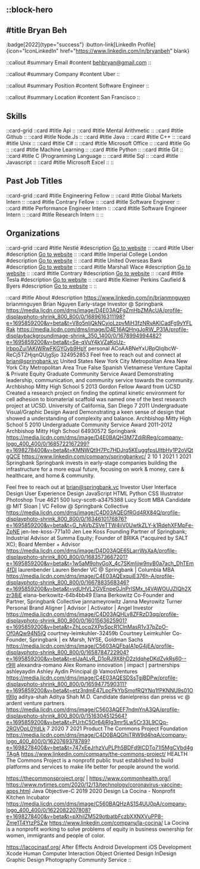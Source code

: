 ::block-hero
---
#title
Bryan Beh
---

:badge[2022]{type="success"}
:button-link[LinkedIn Profile]{icon="IconLinkedIn" href="https://www.linkedin.com/in/bryanbeh" blank}

::callout
#summary
Email
#content
behbryan@gmail.com
::

::callout
#summary
Company
#content
Uber
::

::callout
#summary
Position
#content
Software Engineer
::

::callout
#summary
Location
#content
San Francisco
::

## Skills
::card-grid
::card
#title
Api
::
::card
#title
Mental Arithmetic
::
::card
#title
Github
::
::card
#title
Node.Js
::
::card
#title
Java
::
::card
#title
C++
::
::card
#title
Unix
::
::card
#title
C#
::
::card
#title
Microsoft Office
::
::card
#title
Go
::
::card
#title
Machine Learning
::
::card
#title
Python
::
::card
#title
Git
::
::card
#title
C (Programming Language
::
::card
#title
Sql
::
::card
#title
Javascript
::
::card
#title
Microsoft Excel
::
::

## Past Job Titles
::card-grid
::card
#title
Engineering Fellow
::
::card
#title
Global Markets Intern
::
::card
#title
Contrary Fellow
::
::card
#title
Software Engineer
::
::card
#title
Performance Engineer Intern
::
::card
#title
Software Engineer Intern
::
::card
#title
Research Intern
::
::

## Organizations
::card-grid
::card
#title
Nestlé
#description
[Go to website](nestle.com)
::
::card
#title
Uber
#description
[Go to website](uber.com)
::
::card
#title
Imperial College London
#description
[Go to website](imperial.ac.uk)
::
::card
#title
United Overseas Bank
#description
[Go to website](uobgroup.com)
::
::card
#title
Marshall Wace
#description
[Go to website](mwam.com)
::
::card
#title
Contrary
#description
[Go to website](contrarycap.com)
::
::card
#title
Tesla
#description
[Go to website](tesla.com)
::
::card
#title
Kleiner Perkins Caufield & Byers
#description
[Go to website](kpcb.com)
::
::

::card
#title
About
#description
https://www.linkedin.com/in/brianmnguyen brianmnguyen Brian Nguyen Early-stage Investor @ Springbank https://media.licdn.com/dms/image/D4E03AQFgZmHbZMAcUA/profile-displayphoto-shrink_800_800/0/1689616311198?e=1695859200&v=beta&t=V8o5nIjQkNCyioLzpvMjH3fzNRvAKlCadFg9yYFLRak https://media.licdn.com/dms/image/D4E16AQHngJoRW_P31A/profile-displaybackgroundimage-shrink_350_1400/0/1678994994482?e=1695859200&v=beta&t=Se-qVuY4kVZaKoUz-lrbpoZui1AKjWRwFKGYGyb9HpY personal ACoAABNeYxUBpQIqlbcW-ReCj5TZHjqnQUjgSjo 324952853 Feel free to reach out and connect at brian@springbank.vc United States New York City Metropolitan Area New York City Metropolitan Area True False Spanish Vietnamese Venture Capital & Private Equity Graduate Community Service Award Demonstrating leadership, communication, and community service towards the community.  Archbishop Mitty High School 5 2013 Gordon Fellow Award from UCSD Created a research project on finding the optimal kinetic environment for cell adhesion to biomaterial scaffold was named one of the best research project at UCSD. University of California, San Diego 7 2011 Undergraduate Visual/Graphic Design Award Demonstrating a keen sense of design that showed a understanding of complexity and balance.  Archbishop Mitty High School 5 2010 Undergraduate Community Service Award 2011-2012 Archbishop Mitty High School 64930572 Springbank https://media.licdn.com/dms/image/D4E0BAQH3M7ZdiRiReg/company-logo_400_400/0/1685722167299?e=1698278400&v=beta&t=KMNWQtlH7Pc7HDJrq5KEuggfpsUItbHy1P2oVQtgQCE https://www.linkedin.com/company/springbankvc/ 2 10 1 2021 1 2021 Springbank Springbank invests in early-stage companies building the infrastructure for a more equal future, focusing on work & money, care & healthcare, and home & community. 

Feel free to reach out at brian@springbank.vc Investor User Interface Design User Experience Design JavaScript HTML Python CSS Illustrator Photoshop True 4621 500 lucy-scott-a3475388 Lucy Scott MBA Candidate @ MIT Sloan | VC Fellow @ Springbank Collective https://media.licdn.com/dms/image/C4D03AQEGfRGd4RX84Q/profile-displayphoto-shrink_800_800/0/1634610176876?e=1695859200&v=beta&t=G_hAVbZSVeTTW4iiV0UwtkZLY-k1RdehXFMpFe-ZpNE jen-lee-koss-771a10 Jen Lee Koss Founding Partner of Springbank; Industrial Advisor at Summa Equity; Founder of BRIKA (*acquired by SALT XC); Board Member + Advisor https://media.licdn.com/dms/image/D4D03AQE65LarrWsXaA/profile-displayphoto-shrink_800_800/0/1683573667201?e=1695859200&v=beta&t=1w5aM9ohvGoX_4c7SKmIjjw9nyB0a7ach_DhTEm4fDI laurenbender Lauren Bender VC @ Springbank | Columbia MBA https://media.licdn.com/dms/image/C4E03AQExquiE376h-A/profile-displayphoto-shrink_800_800/0/1667883568346?e=1695859200&v=beta&t=ydUHVL2GVEnpeGJnPrlSMx_t4VAWOUJZIQh2Xzr38jE elana-berkowitz-64b4bb49 Elana Berkowitz Co-Founder and Partner, Springbank Collective jannameyrowitz Janna Meyrowitz Turner Personal Brand Aligner | Advisor | Activator | Angel Investor https://media.licdn.com/dms/image/C4D03AQHLv8ZFRzD3qg/profile-displayphoto-shrink_800_800/0/1601563625901?e=1695859200&v=beta&t=ZhLocq2XPpSpcR1ClnMasR1v37pZpO-Of0AQw94N5jQ courtney-leimkuhler-32459b Courtney Leimkuhler Co-Founder, Springbank | ex Marsh, NYSE, Goldman Sachs https://media.licdn.com/dms/image/C5603AQFbaIA1pG4jEA/profile-displayphoto-shrink_800_800/0/1658784722904?e=1695859200&v=beta&t=eIJaALvR_D1oRJ9X8hD2zIdqheDKdZvkRs60--r9IlI alexandra-romano Alex Romano innovation | impact | partnerships ashleyaydin Ashley Aydin Principal @ VamosVentures https://media.licdn.com/dms/image/C4E03AQESDSsTgjBDPw/profile-displayphoto-shrink_800_800/0/1659477590311?e=1695859200&v=beta&t=etz3rdmE47LpcPkYbSmofRQYNq1fPKNNU9s01Ot9Ilg aditya-shah Aditya Shah M.D. Candidate danielpreiss dan preiss vc @ ardent venture partners https://media.licdn.com/dms/image/C5603AQEF7ndmYnA3QA/profile-displayphoto-shrink_800_800/0/1516304512564?e=1695859200&v=beta&t=PUrhC5Or64jRIg3mr5Lw5Cr33L9CQq-2RGVOpL0YdLk 7 2020 7 2021 Product  The Commons Project Foundation https://media.licdn.com/dms/image/C4D0BAQGhjTRW9d4hqA/company-logo_400_400/0/1620769378789?e=1698278400&v=beta&t=747xEeJrhzVuPLPh5BDFd9ICDTo71I5MgCVbd4gTAgA https://www.linkedin.com/company/the-commons-project/ HEALTH The Commons Project is a nonprofit public trust established to build platforms and services to make life better for people around the world.

https://thecommonsproject.org/ | https://www.commonhealth.org/| https://www.nytimes.com/2020/12/13/technology/coronavirus-vaccine-apps.html Java Objective-C 2019 2020 Design La Cocina - Nonprofit Kitchen Incubator  https://media.licdn.com/dms/image/C560BAQHzAS1S4UU0pA/company-logo_400_400/0/1622082207808?e=1698278400&v=beta&t=pXhilZM529otbatbFczbXXNXVuPP8-Zme1T4YtzPSZw https://www.linkedin.com/company/la-cocina/ La Cocina is a nonprofit working to solve problems of equity in business ownership for women, immigrants and people of color.

https://lacocinasf.org/ After Effects Android Development iOS Development Xcode Human Computer Interaction Object Oriented Design InDesign Graphic Design Photography Community Service
::
